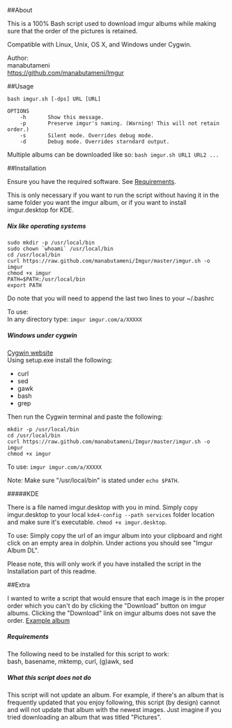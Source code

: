 ##About

This is a 100% Bash script used to download imgur albums while making sure that
the order of the pictures is retained.

Compatible with Linux, Unix, OS X, and Windows under Cygwin.

Author:  
    manabutameni  
    https://github.com/manabutameni/Imgur

##Usage

    bash imgur.sh [-dps] URL [URL]

    OPTIONS
        -h       Show this message.
        -p       Preserve imgur's naming. (Warning! This will not retain order.)
        -s       Silent mode. Overrides debug mode.
        -d       Debug mode. Overrides starndard output.

Multiple albums can be downloaded like so: `bash imgur.sh URL1 URL2 ...`

##Installation

Ensure you have the required software. See [Requirements](#requirements).

This is only necessary if you want to run the script without having it in the
same folder you want the imgur album, or if you want to install imgur.desktop
for KDE.

##### Nix like operating systems

    sudo mkdir -p /usr/local/bin 
    sudo chown `whoami` /usr/local/bin
    cd /usr/local/bin
    curl https://raw.github.com/manabutameni/Imgur/master/imgur.sh -o imgur
    chmod +x imgur
    PATH=$PATH:/usr/local/bin
    export PATH
Do note that you will need to append the last two lines to your ~/.bashrc

To use:  
In any directory type: `imgur imgur.com/a/XXXXX`  

##### Windows under cygwin

[Cygwin website](http://cygwin.com/install.html)  
Using setup.exe install the following:
* curl
* sed
* gawk
* bash
* grep

Then run the Cygwin terminal and paste the following:

    mkdir -p /usr/local/bin
    cd /usr/local/bin
    curl https://raw.github.com/manabutameni/Imgur/master/imgur.sh -o imgur
    chmod +x imgur

To use:
`imgur imgur.com/a/XXXXX`

Note: Make sure "/usr/local/bin" is stated under `echo $PATH`.

#####KDE

There is a file named imgur.desktop with you in mind. Simply copy imgur.desktop
to your local `kde4-config --path services` folder location and make sure it's
executable. `chmod +x imgur.desktop`.

To use: Simply copy the url of an imgur album into your clipboard and right
click on an empty area in dolphin. Under actions you should see "Imgur Album
DL".

Please note, this will only work if you have installed the script in the
Installation part of this readme.

##Extra

I wanted to write a script that would ensure that each image is in the proper
order which you can't do by clicking the "Download" button on imgur albums.
Clicking the "Download" link on imgur albums does not save the order.
[Example album](http://imgur.com/a/NhmjT/all#0)

##### Requirements

The following need to be installed for this script to work:  
bash, basename, mktemp, curl, (g)awk, sed

##### What this script does not do

This script will not update an album. For example, if there's an album that is
frequently updated that you enjoy following, this script (by design) cannot and
will not update that album with the newest images. Just imagine if you tried
downloading an album that was titled "Pictures".
